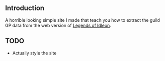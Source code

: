 ## Introduction

A horrible looking simple site I made that teach you how to extract the guild GP data from the web version of [Legends of Idleon](https://www.legendsofidleon.com/).

## TODO

-   Actually style the site
